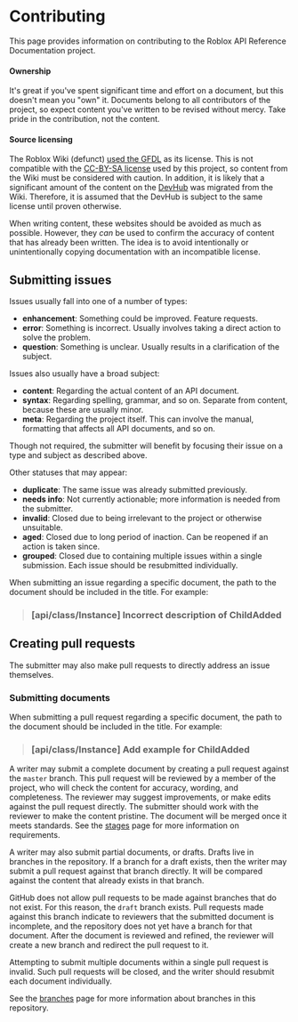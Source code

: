 # Contributing
This page provides information on contributing to the Roblox API Reference
Documentation project.

#### Ownership
It's great if you've spent significant time and effort on a document, but this
doesn't mean you "own" it. Documents belong to all contributors of the project,
so expect content you've written to be revised without mercy. Take pride in the
contribution, not the content.

#### Source licensing
The Roblox Wiki (defunct) [used the GFDL][GFDL] as its license. This is not
compatible with the [CC-BY-SA license][license] used by this project, so content
from the Wiki must be considered with caution. In addition, it is likely that a
significant amount of the content on the [DevHub][DevHub] was migrated from the
Wiki. Therefore, it is assumed that the DevHub is subject to the same license
until proven otherwise.

When writing content, these websites should be avoided as much as possible.
However, they *can* be used to confirm the accuracy of content that has already
been written. The idea is to avoid intentionally or unintentionally copying
documentation with an incompatible license.

[GFDL]: https://web.archive.org/web/20160304001309/http://wiki.roblox.com/index.php/Roblox_Wiki:General_disclaimer
[license]: LICENSE
[DevHub]: https://developer.roblox.com

## Submitting issues
Issues usually fall into one of a number of types:

- **enhancement**: Something could be improved. Feature requests.
- **error**: Something is incorrect. Usually involves taking a direct action to
  solve the problem.
- **question**: Something is unclear. Usually results in a clarification of the
  subject.

Issues also usually have a broad subject:
- **content**: Regarding the actual content of an API document.
- **syntax**: Regarding spelling, grammar, and so on. Separate from content,
  because these are usually minor.
- **meta**: Regarding the project itself. This can involve the manual,
  formatting that affects all API documents, and so on.

Though not required, the submitter will benefit by focusing their issue on a
type and subject as described above.

Other statuses that may appear:
- **duplicate**: The same issue was already submitted previously.
- **needs info**: Not currently actionable; more information is needed from the
  submitter.
- **invalid**: Closed due to being irrelevant to the project or otherwise
  unsuitable.
- **aged**: Closed due to long period of inaction. Can be reopened if an action
  is taken since.
- **grouped**: Closed due to containing multiple issues within a single
  submission. Each issue should be resubmitted individually.

When submitting an issue regarding a specific document, the path to the document
should be included in the title. For example:

> ### [api/class/Instance] Incorrect description of ChildAdded

## Creating pull requests
The submitter may also make pull requests to directly address an issue
themselves.

### Submitting documents
When submitting a pull request regarding a specific document, the path to the
document should be included in the title. For example:

> ### [api/class/Instance] Add example for ChildAdded

A writer may submit a complete document by creating a pull request against the
`master` branch. This pull request will be reviewed by a member of the project,
who will check the content for accuracy, wording, and completeness. The reviewer
may suggest improvements, or make edits against the pull request directly. The
submitter should work with the reviewer to make the content pristine. The
document will be merged once it meets standards. See the [stages](man/stages.md)
page for more information on requirements.

A writer may also submit partial documents, or drafts. Drafts live in branches
in the repository. If a branch for a draft exists, then the writer may submit a
pull request against that branch directly. It will be compared against the
content that already exists in that branch.

GitHub does not allow pull requests to be made against branches that do not
exist. For this reason, the `draft` branch exists. Pull requests made against
this branch indicate to reviewers that the submitted document is incomplete, and
the repository does not yet have a branch for that document. After the document
is reviewed and refined, the reviewer will create a new branch and redirect the
pull request to it.

Attempting to submit multiple documents within a single pull request is invalid.
Such pull requests will be closed, and the writer should resubmit each document
individually.

See the [branches](man/branches.md) page for more information about branches in
this repository.
